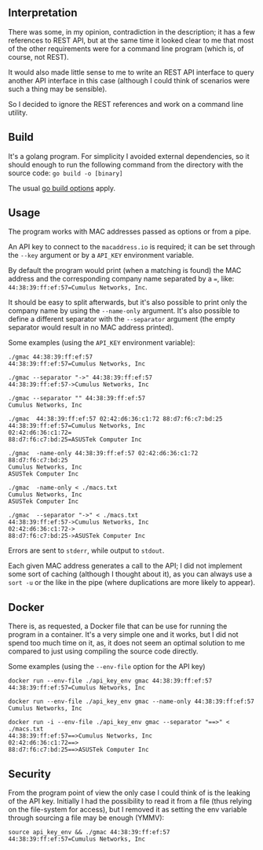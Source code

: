 ## Interpretation
There was some, in my opinion, contradiction in the description; it has a few references to REST API, but at the same time it looked clear to me that most of the other requirements were for a command line program (which is, of course, not REST).

It would also made little sense to me to write an REST API interface to query another API interface in this case (although I could think of scenarios were such a thing may be sensible).

So I decided to ignore the REST references and work on a command line utility.

## Build
It's a golang program. 
For simplicity I avoided external dependencies, so it should enough to run the following command from the directory with the source code:
 `go build -o [binary]`
 
 The usual [go build options](https://golang.org/cmd/go/#hdr-Compile_packages_and_dependencies) apply.
 
## Usage
The program works with MAC addresses passed as options or from a pipe.

An API key to connect to the `macaddress.io` is required; it can be set through the `--key` argument or by a `API_KEY` environment variable.

By default the program would print (when a matching is found) the MAC address and the corresponding company name separated by a `=`, like:
`44:38:39:ff:ef:57=Cumulus Networks, Inc`.

It should be easy to split afterwards, but it's also possible to print only the company name by using the `--name-only` argument.
It's also possible to define a different separator with the `--separator` argument (the empty separator would result in no MAC address printed).

Some examples (using the `API_KEY` environment variable):

    ./gmac 44:38:39:ff:ef:57
    44:38:39:ff:ef:57=Cumulus Networks, Inc
    
    ./gmac --separator "->" 44:38:39:ff:ef:57
    44:38:39:ff:ef:57->Cumulus Networks, Inc
    
    ./gmac --separator "" 44:38:39:ff:ef:57 
    Cumulus Networks, Inc
    
    ./gmac  44:38:39:ff:ef:57 02:42:d6:36:c1:72 88:d7:f6:c7:bd:25  
    44:38:39:ff:ef:57=Cumulus Networks, Inc
    02:42:d6:36:c1:72=
    88:d7:f6:c7:bd:25=ASUSTek Computer Inc
    
    ./gmac  -name-only 44:38:39:ff:ef:57 02:42:d6:36:c1:72 88:d7:f6:c7:bd:25
    Cumulus Networks, Inc
    ASUSTek Computer Inc
    
    ./gmac  -name-only < ./macs.txt
    Cumulus Networks, Inc
    ASUSTek Computer Inc
    
    ./gmac  --separator "->" < ./macs.txt 
    44:38:39:ff:ef:57->Cumulus Networks, Inc
    02:42:d6:36:c1:72->
    88:d7:f6:c7:bd:25->ASUSTek Computer Inc

Errors are sent to `stderr`, while output to `stdout`.

Each given MAC address generates a call to the API; I did not implement some sort of caching (although I thought about it), as you can always use a `sort -u` or the like in the pipe (where duplications are more likely to appear).

## Docker 
There is, as requested, a Docker file that can be use for running the program in a container. 
It's a very simple one and it works, but I did not spend too much time on it, as, it does not seem an optimal solution to me compared to just using compiling the source code directly.

Some examples (using the `--env-file` option for the API key)
    
    docker run --env-file ./api_key_env gmac 44:38:39:ff:ef:57
    44:38:39:ff:ef:57=Cumulus Networks, Inc
    
    docker run --env-file ./api_key_env gmac --name-only 44:38:39:ff:ef:57
    Cumulus Networks, Inc
    
    docker run -i --env-file ./api_key_env gmac --separator "==>" < ./macs.txt
    44:38:39:ff:ef:57==>Cumulus Networks, Inc
    02:42:d6:36:c1:72==>
    88:d7:f6:c7:bd:25==>ASUSTek Computer Inc

## Security
From the program point of view the only case I could think of is the leaking of the API key. 
Initially I had the possibility to read it from a file (thus relying on the file-system for access), but I removed it as setting the env variable through sourcing a file may be enough (YMMV):

    source api_key_env && ./gmac 44:38:39:ff:ef:57
    44:38:39:ff:ef:57=Cumulus Networks, Inc
    
